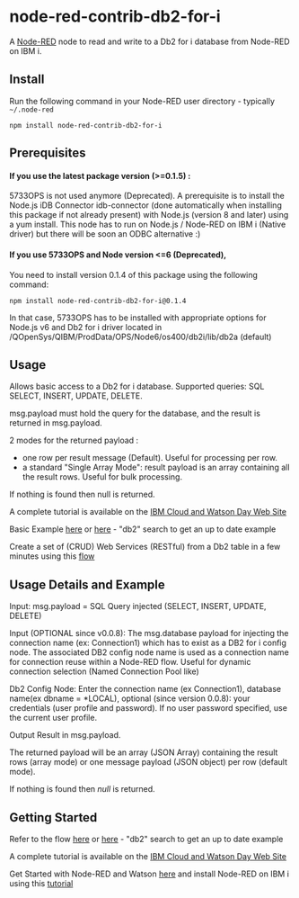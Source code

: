 # node-red-contrib-db2-for-i

A <a href="http://nodered.org" target="_new">Node-RED</a> node to read and write to a Db2 for i database from Node-RED on IBM i.

Install
-------

Run the following command in your Node-RED user directory - typically `~/.node-red`

    npm install node-red-contrib-db2-for-i


Prerequisites
-------
####  If you use the latest package version (>=0.1.5)  :
5733OPS is not used anymore (Deprecated). 
A prerequisite is to install the Node.js iDB Connector idb-connector (done automatically when installing this package if not already present) with Node.js (version 8 and later) using a yum install. 
This node has to run on Node.js / Node-RED on IBM i (Native driver) but there will be soon an ODBC alternative :) 

#### If you use 5733OPS and Node version <=6 (Deprecated), 
You need to install version 0.1.4 of this package using the following command:  

    npm install node-red-contrib-db2-for-i@0.1.4
	
In that case, 5733OPS has to be installed with appropriate options for Node.js v6 and Db2 for i driver located in /QOpenSys/QIBM/ProdData/OPS/Node6/os400/db2i/lib/db2a (default)

Usage
-----

Allows basic access to a Db2 for i database. Supported queries: SQL SELECT, INSERT, UPDATE, DELETE.

msg.payload must hold the query for the database, and the result is returned in msg.payload.

2 modes for the returned payload : 
-  one row per result message (Default). Useful for processing per row.
-  a standard "Single Array Mode":  result payload is an array containing all the result rows. Useful for bulk processing.

If nothing is found then null is returned.

A complete tutorial is available on the [IBM Cloud and Watson Day Web Site](https://ibmcloud-watson-day.mybluemix.net/files/Lab.Node-RED-SocialDashboard.pdf)

Basic Example [here](https://flows.nodered.org/flow/b255f32b8e07a5cc0c17e654fd338354)  or [here](https://flows.nodered.org) - "db2" search to get an up to date example

Create a set of (CRUD) Web Services (RESTful)  from a Db2 table in a few minutes using this [flow](https://flows.nodered.org/flow/f50b02fb34d3e5fd58cfa271f0c1cdc8) 

Usage Details and Example
--------

Input:   msg.payload  = SQL Query injected (SELECT, INSERT, UPDATE, DELETE)

Input (OPTIONAL since v0.0.8): The msg.database payload for injecting the connection name (ex: Connection1) which has to exist as a DB2 for i config node. 
The  associated DB2 config node name is used as a connection name for connection reuse within a Node-RED flow. 
Useful for dynamic connection selection (Named Connection Pool like) 

Db2 Config Node:  Enter the connection name (ex Connection1), database name(ex dbname = *LOCAL), optional (since version 0.0.8):  your credentials (user profile and password). If no user password specified, use the current user profile.

Output Result in msg.payload. 

The returned payload will be an array (JSON Array) containing the result rows (array mode) or one message payload (JSON object) per row (default mode).

If nothing is found then <i>null</i> is returned.

 
Getting Started
--------

Refer to the flow [here](https://flows.nodered.org/flow/b255f32b8e07a5cc0c17e654fd338354)  or [here](https://flows.nodered.org) - "db2" search to get an up to date example
    
A complete tutorial is available on the [IBM Cloud and Watson Day Web Site](https://ibmcloud-watson-day.mybluemix.net/files/Lab.Node-RED-SocialDashboard.pdf)

Get Started with Node-RED and Watson [here](https://ibmcloud-watson-day.mybluemix.net) and install Node-RED on IBM i using this [tutorial](https://developer.ibm.com/tutorials/i-running-node-red) 

